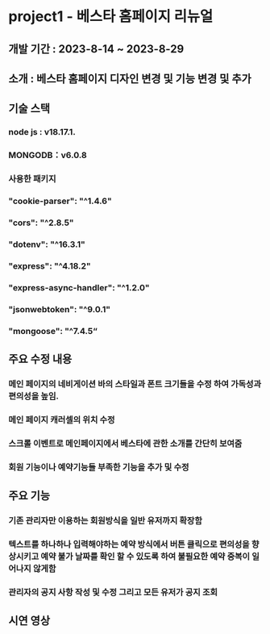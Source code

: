 # project1 - 베스타 홈페이지 리뉴얼
## 개발 기간 : 2023-8-14 ~ 2023-8-29
## 소개 : 베스타 홈페이지 디자인 변경 및 기능 변경 및 추가
## 기술 스택
### node js : v18.17.1.
### MONGODB：v6.0.8
### 사용한 패키지
### "cookie-parser": "^1.4.6"
### "cors": "^2.8.5"
### "dotenv": "^16.3.1"
### "express": "^4.18.2"
### "express-async-handler": "^1.2.0"
### "jsonwebtoken": "^9.0.1"
### "mongoose": "^7.4.5“


## 주요 수정 내용
### 메인 페이지의 네비게이션 바의 스타일과 폰트 크기들을 수정 하여 가독성과 편의성을 높임.
### 메인 페이지 캐러셀의 위치 수정
### 스크롤 이벤트로 메인페이지에서 베스타에 관한 소개를 간단히 보여줌
### 회원 기능이나 예약기능들 부족한 기능을 추가 및 수정

## 주요 기능
### 기존 관리자만 이용하는 회원방식을 일반 유저까지 확장함
### 텍스트를 하나하나 입력해야하는 예약 방식에서 버튼 클릭으로 편의성을 향상시키고 예약 불가 날짜를 확인 할 수 있도록 하여 불필요한 예약 중복이 일어나지 않게함
### 관리자의 공지 사항 작성 및 수정 그리고 모든 유저가 공지 조회

## 시연 영상
